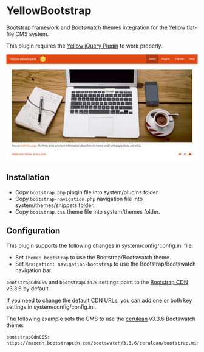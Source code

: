 # YellowBootstrap

[Bootstrap](http://getbootstrap.com/) framework and [Bootswatch](http://bootswatch.com/) themes integration for the [Yellow](https://github.com/datenstrom/yellow) flat-file CMS system.

This plugin requires the [Yellow jQuery Plugin](https://github.com/nogginfuel/yellow-plugin-jquery) to work properly.

![](bootswatch-united.png)

## Installation

* Copy `bootstrap.php` plugin file into system/plugins folder.
* Copy `bootstrap-navigation.php` navigation file into system/themes/snippets folder.
* Copy `bootstrap.css` theme file into system/themes folder.

## Configuration

This plugin supports the following changes in system/config/config.ini file:

* Set `Theme: bootstrap` to use the Bootstrap/Bootswatch theme.
* Set `Navigation: navigation-bootstrap` to use the Bootstrap/Bootswatch navigation bar.

`bootstrapCdnCSS` and `bootstrapCdnJS` settings point to the [Bootstrap CDN](https://www.bootstrapcdn.com/) v3.3.6 by default.

If you need to change the default CDN URLs, you can add one or both key settings in system/config/config.ini.

The following example sets the CMS to use the [cerulean](http://bootswatch.com/cerulean/) v3.3.6 Bootswatch theme:
```
bootstrapCdnCSS: https://maxcdn.bootstrapcdn.com/bootswatch/3.3.6/cerulean/bootstrap.min.css
```
